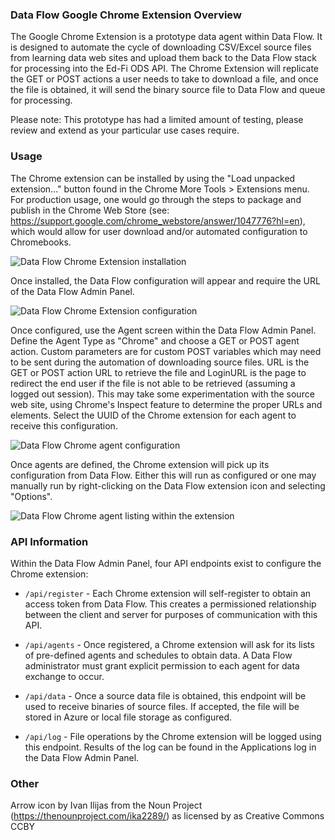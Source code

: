 ### Data Flow Google Chrome Extension Overview

The Google Chrome Extension is a prototype data agent within Data Flow.  It is designed to automate the cycle of downloading CSV/Excel source files from learning data web sites and upload them back to the Data Flow stack for processing into the Ed-Fi ODS API.  The Chrome Extension will replicate the GET or POST actions a user needs to take to download a file, and once the file is obtained, it will send the binary source file to Data Flow and queue for processing.  

Please note: This prototype has had a limited amount of testing, please review and extend as your particular use cases require.

### Usage

The Chrome extension can be installed by using the "Load unpacked extension..." button found in the Chrome More Tools > Extensions menu.  For production usage, one would go through the steps to package and publish in the Chrome Web Store (see: https://support.google.com/chrome_webstore/answer/1047776?hl=en), which would allow for user download and/or automated configuration to Chromebooks.

![Data Flow Chrome Extension installation](https://dl.dropboxusercontent.com/s/mamhcos5k6iuysk/dataflow-chrome-1.png?dl=0)

Once installed, the Data Flow configuration will appear and require the URL of the Data Flow Admin Panel.

![Data Flow Chrome Extension configuration](https://dl.dropboxusercontent.com/s/2cp4dozit70asx2/dataflow-chrome-2.png?dl=0)

Once configured, use the Agent screen within the Data Flow Admin Panel.  Define the Agent Type as "Chrome" and choose a GET or POST agent action.  Custom parameters are for custom POST variables which may need to be sent during the automation of downloading source files.  URL is the GET or POST action URL to retrieve the file and LoginURL is the page to redirect the end user if the file is not able to be retrieved (assuming a logged out session).  This may take some experimentation with the source web site, using Chrome's Inspect feature to determine the proper URLs and elements.  Select the UUID of the Chrome extension for each agent to receive this configuration.

![Data Flow Chrome agent configuration](https://dl.dropboxusercontent.com/s/co2b47f0dy2rhaz/dataflow-chrome-3.png?dl=0)

Once agents are defined, the Chrome extension will pick up its configuration from Data Flow.  Either this will run as configured or one may manually run by right-clicking on the Data Flow extension icon and selecting "Options".

![Data Flow Chrome agent listing within the extension](https://dl.dropboxusercontent.com/s/df1gjg7vrkp06mf/dataflow-chrome-4.png?dl=0)

### API Information

Within the Data Flow Admin Panel, four API endpoints exist to configure the Chrome extension:

* `/api/register` - Each Chrome extension will self-register to obtain an access token from Data Flow.  This creates a permissioned relationship between the client and server for purposes of communication with this API.

* `/api/agents` - Once registered, a Chrome extension will ask for its lists of pre-defined agents and schedules to obtain data.  A Data Flow administrator must grant explicit permission to each agent for data exchange to occur.

* `/api/data` - Once a source data file is obtained, this endpoint will be used to receive binaries of source files.  If accepted, the file will be stored in Azure or local file storage as configured.

* `/api/log` - File operations by the Chrome extension will be logged using this endpoint.  Results of the log can be found in the Applications log in the Data Flow Admin Panel.

### Other

Arrow icon by Ivan Ilijas from the Noun Project (https://thenounproject.com/ika2289/) as licensed by as Creative Commons CCBY